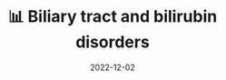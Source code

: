 ---
title: 📊 Biliary tract and bilirubin disorders
date: '2022-12-02'
type: book
weight: 602
commentable: true
_build:
  render: always
  list: never
show_breadcrumb: true
---
